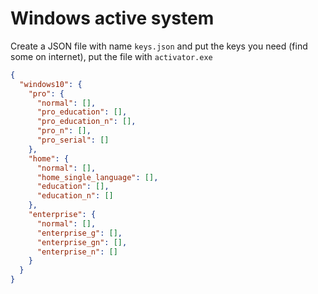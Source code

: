 # Windows active system

Create a JSON file with name `keys.json` and put the keys you need (find some on internet), put the file with `activator.exe`

```json
{
  "windows10": {
    "pro": {
      "normal": [],
      "pro_education": [],
      "pro_education_n": [],
      "pro_n": [],
      "pro_serial": []
    },
    "home": {
      "normal": [],
      "home_single_language": [],
      "education": [],
      "education_n": []
    },
    "enterprise": {
      "normal": [],
      "enterprise_g": [],
      "enterprise_gn": [],
      "enterprise_n": []
    }
  }
}
```
